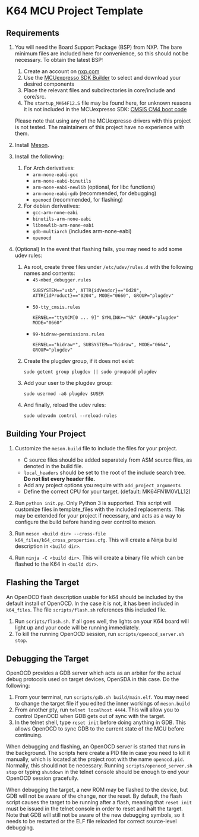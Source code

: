 # K64 MCU Project Template

## Requirements
1. You will need the Board Support Package (BSP) from NXP.  The bare minimum
   files are included here for convenience, so this should not be necessary.
   To obtain the latest BSP:
   1. Create an account on [nxp.com](https://nxp.com)
   2. Use the [MCUexpresso SDK Builder](https://mcuxpresso.nxp.com/en/select)
      to select and download your desired components
   3. Place the relevant files and subdirectories in core/include and core/src.
   4. The `startup_MK64F12.S` file may be found here, for unknown reasons
      it is not included in the MCUexpresso SDK:
      [CMSIS CM4 boot code](https://github.com/ARMmbed/mbed-hal-k64f)

   Please note that using any of the MCUexpresso drivers with this project is
   not tested.  The maintainers of this project have no experience with them.

2. Install [Meson](https://mesonbuild.com).

3. Install the following:
    1. For Arch derivatives:
        - `arm-none-eabi-gcc`
        - `arm-none-eabi-binutils`
        - `arm-none-eabi-newlib` (optional, for libc functions)
        - `arm-none-eabi-gdb` (recommended, for debugging)
        - `openocd` (recommended, for flashing)
    2. For debian derivatives:
        - `gcc-arm-none-eabi`
        - `binutils-arm-none-eabi`
        - `libnewlib-arm-none-eabi`
        - `gdb-multiarch` (includes arm-none-eabi)
        - `openocd`
4. (Optional) In the event that flashing fails, you may need to add some udev rules:
    1. As root, create three files under `/etc/udev/rules.d` with the following names and contents:
        - `45-mbed_debugger.rules`
            ```
            SUBSYSTEM=="usb", ATTR{idVendor}=="0d28", ATTR{idProduct}=="0204", MODE="0660", GROUP="plugdev"
            ```
        - `50-tty_cmsis.rules`
            ```
            KERNEL=="ttyACM[0 ... 9]" SYMLINK+="%k" GROUP="plugdev" MODE="0660"
            ```
        - `99-hidraw-permissions.rules`
            ```
            KERNEL=="hidraw*", SUBSYSTEM=="hidraw", MODE="0664", GROUP="plugdev" 
            ```
    2. Create the plugdev group, if it does not exist:
        ```
        sudo getent group plugdev || sudo groupadd plugdev
        ```
    3. Add your user to the plugdev group:
        ```
        sudo usermod -aG plugdev $USER
        ```
    4. And finally, reload the udev rules:
        ```
        sudo udevadm control --reload-rules
        ```


## Building Your Project
1. Customize the `meson.build` file to include the files for your project.
    - C source files should be added separately from ASM source files,
      as denoted in the build file.
    - `local_headers` should be set to the root of the include search tree.
      __Do not list every header file.__
    - Add any project options you require with `add_project_arguments`
    - Define the correct CPU for your target. (default: MK64FN1M0VLL12)

2. Run `python init.py`. Only Python 3 is supported.  This script will customize
   files in template\_files with the included replacements.  This may be
   extended for your project if necessary, and acts as a way to configure the
   build before handing over control to meson.

3. Run `meson <build dir> --cross-file k64_files/k64_cross_properties.cfg`.
   This will create a Ninja build description in `<build dir>`.

4. Run `ninja -C <build dir>`.  This will create a binary file which
   can be flashed to the K64 in `<build dir>`.

## Flashing the Target
An OpenOCD flash description usable for k64 should be included by the default
install of OpenOCD.  In the case it is not, it has been included in `k64_files`.
The file `scripts/flash.sh` references this included file.
1. Run `scripts/flash.sh`.  If all goes well, the lights on your K64 board will
   light up and your code will be running immediately.
2. To kill the running OpenOCD session, run `scripts/openocd_server.sh stop`.

## Debugging the Target
OpenOCD provides a GDB server which acts as an arbiter for the actual debug
protocols used on target devices, OpenSDA in this case.
Do the following:
1. From your terminal, run `scripts/gdb.sh build/main.elf`.  You may need to
   change the target file if you edited the inner workings of `meson.build`
2. From another pty, run `telnet localhost 4444`.  This will allow you to
   control OpenOCD when GDB gets out of sync with the target.
3. In the telnet shell, type `reset init` before doing anything in GDB. This
   allows OpenOCD to sync GDB to the current state of the MCU before continuing.

When debugging and flashing, an OpenOCD server is started that runs in the
background.  The scripts here create a PID file in case you need to kill it
manually, which is located at the project root with the name `openocd.pid`.
Normally, this should not be necessary.  Running
`scripts/openocd_server.sh stop` or typing `shutdown` in the telnet console
should be enough to end your OpenOCD session gracefully.

When debugging the target, a new ROM may be flashed to the device, but GDB will
not be aware of the change, nor the reset.  By default, the flash script causes
the target to be running after a flash, meaning that `reset init` must be issued
in the telnet console in order to reset and halt the target.  Note that GDB will
still not be aware of the new debugging symbols, so it needs to be restarted or
the ELF file reloaded for correct source-level debugging.
